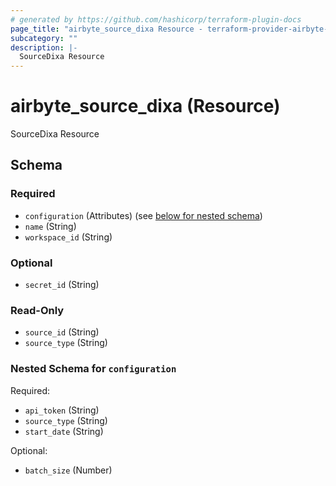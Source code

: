 ```yaml
---
# generated by https://github.com/hashicorp/terraform-plugin-docs
page_title: "airbyte_source_dixa Resource - terraform-provider-airbyte-new"
subcategory: ""
description: |-
  SourceDixa Resource
---
```


# airbyte_source_dixa (Resource)

SourceDixa Resource



<!-- schema generated by tfplugindocs -->
## Schema

### Required

- `configuration` (Attributes) (see [below for nested schema](#nestedatt--configuration))
- `name` (String)
- `workspace_id` (String)

### Optional

- `secret_id` (String)

### Read-Only

- `source_id` (String)
- `source_type` (String)

<a id="nestedatt--configuration"></a>
### Nested Schema for `configuration`

Required:

- `api_token` (String)
- `source_type` (String)
- `start_date` (String)

Optional:

- `batch_size` (Number)



